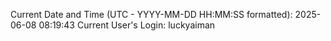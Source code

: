 Current Date and Time (UTC - YYYY-MM-DD HH:MM:SS formatted): 2025-06-08 08:19:43
Current User's Login: luckyaiman
